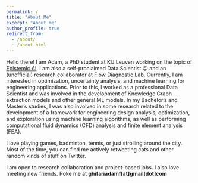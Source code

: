 ```yaml
---
permalink: /
title: "About Me"
excerpt: "About me"
author_profile: true
redirect_from: 
  - /about/
  - /about.html
---
```


Hello there! I am Adam, a PhD student at KU Leuven working on the topic of [Epistemic AI](https://www.epistemic-ai.eu). I am also a self-proclaimed Data Scientist :stuck_out_tongue_winking_eye: and an (unofficial) research collaborator at [Flow Diagnostic Lab](https://flowdiagnostics.ftmd.itb.ac.id/). Currently, I am interested in optimization, uncertainty analysis, and machine learning for engineering applications. Prior to this, I worked as a professional Data Scientist and was involved in the development of Knowledge Graph extraction models and other general ML models. In my Bachelor’s and Master’s studies, I was also involved in some research related to the development of a framework for engineering design analysis, optimization, and exploration using machine learning algorithms, as well as performing computational fluid dynamics (CFD) analysis and finite element analysis (FEA). 

I love playing games, badminton, tennis, or just strolling around the city. Most of the time, you can find me actively retweeting cats and other random kinds of stuff on Twitter.

I am open to research collaboration and project-based jobs. I also love meeting new friends. Poke me at **ghifariadamf[at]gmail[dot]com**

